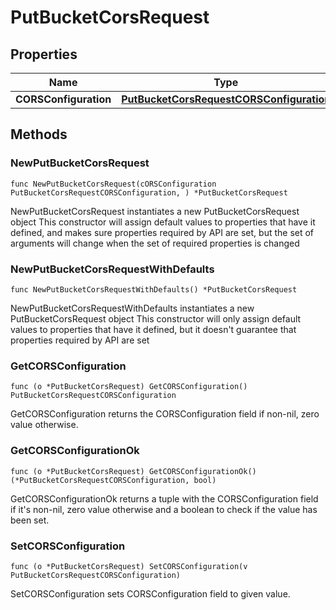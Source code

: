 # PutBucketCorsRequest

## Properties

|Name | Type | Description | Notes|
|------------ | ------------- | ------------- | -------------|
|**CORSConfiguration** | [**PutBucketCorsRequestCORSConfiguration**](PutBucketCorsRequestCORSConfiguration.md) |  | |

## Methods

### NewPutBucketCorsRequest

`func NewPutBucketCorsRequest(cORSConfiguration PutBucketCorsRequestCORSConfiguration, ) *PutBucketCorsRequest`

NewPutBucketCorsRequest instantiates a new PutBucketCorsRequest object
This constructor will assign default values to properties that have it defined,
and makes sure properties required by API are set, but the set of arguments
will change when the set of required properties is changed

### NewPutBucketCorsRequestWithDefaults

`func NewPutBucketCorsRequestWithDefaults() *PutBucketCorsRequest`

NewPutBucketCorsRequestWithDefaults instantiates a new PutBucketCorsRequest object
This constructor will only assign default values to properties that have it defined,
but it doesn't guarantee that properties required by API are set

### GetCORSConfiguration

`func (o *PutBucketCorsRequest) GetCORSConfiguration() PutBucketCorsRequestCORSConfiguration`

GetCORSConfiguration returns the CORSConfiguration field if non-nil, zero value otherwise.

### GetCORSConfigurationOk

`func (o *PutBucketCorsRequest) GetCORSConfigurationOk() (*PutBucketCorsRequestCORSConfiguration, bool)`

GetCORSConfigurationOk returns a tuple with the CORSConfiguration field if it's non-nil, zero value otherwise
and a boolean to check if the value has been set.

### SetCORSConfiguration

`func (o *PutBucketCorsRequest) SetCORSConfiguration(v PutBucketCorsRequestCORSConfiguration)`

SetCORSConfiguration sets CORSConfiguration field to given value.




